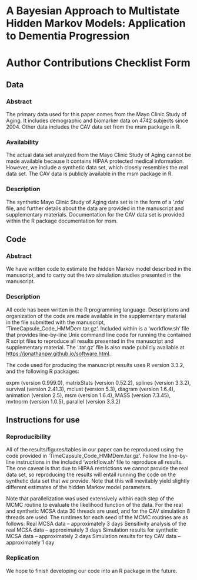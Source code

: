 # A Bayesian Approach to Multistate Hidden Markov Models: Application to Dementia Progression

# Author Contributions Checklist Form

## Data

### Abstract 

The primary data used for this paper comes from the Mayo Clinic Study of Aging.  It includes demographic and biomarker data on 4742 subjects since 2004.  Other data includes the CAV data set from the msm package in R.

### Availability 
The actual data set analyzed from the Mayo Clinic Study of Aging cannot be made available because it contains HIPAA protected medical information.  However, we include a synthetic data set, which closely resembles the real data set.  The CAV data is publicly available in the msm package in R.

### Description 
The synthetic Mayo Clinic Study of Aging data set is in the form of a ‘.rda’ file, and further details about the data are provided in the manuscript and supplementary materials.  Documentation for the CAV data set is provided within the R package documentation for msm.


## Code

### Abstract 
We have written code to estimate the hidden Markov model described in the manuscript, and to carry out the two simulation studies presented in the manuscript.

### Description

All code has been written in the R programming language.  Descriptions and organization of the code are made available in the supplementary material in the file submitted with the manuscript, ‘TimeCapsule_Code_HMMDem.tar.gz’.  Included within is a ‘workflow.sh’ file that provides line-by-line Unix command line code for running the contained R script files to reproduce all results presented in the manuscript and supplementary material.  The ‘.tar.gz’ file is also made publicly available at https://jonathanpw.github.io/software.html. 

The code used for producing the manuscript results uses R version 3.3.2, and the following R packages:

expm (version 0.999.0), matrixStats (version 0.52.2), splines (version 3.3.2), survival (version 2.41.3), mclust (version 5.3), diagram (version 1.6.4), animation (version 2.5), msm (version 1.6.4), MASS (version 7.3.45), mvtnorm (version 1.0.5), parallel (version 3.3.2)


## Instructions for use

### Reproducibility 

All of the results/figures/tables in our paper can be reproduced using the code provided in ‘TimeCapsule_Code_HMMDem.tar.gz’.  Follow the line-by-line instructions in the included ‘workflow.sh’ file to reproduce all results.  The one caveat is that due to HIPAA restrictions we cannot provide the real data set, so reproducing the results will entail running the code on the synthetic data set that we provide.  Note that this will inevitably yield slightly different estimates of the hidden Markov model parameters.

Note that parallelization was used extensively within each step of the MCMC routine to evaluate the likelihood function of the data.  For the real and synthetic MCSA data 30 threads are used, and for the CAV simulation 8 threads are used.  The runtimes for each seed of the MCMC routines are as follows:
Real MCSA data – approximately 3 days 
Sensitivity analysis of the real MCSA data – approximately 3 days 
Simulation results for synthetic MCSA data – approximately 2 days
Simulation results for toy CAV data – approximately 1 day

### Replication

We hope to finish developing our code into an R package in the future.

